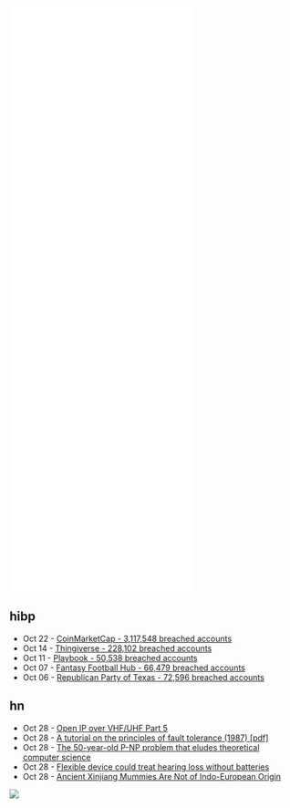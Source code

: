 ![Metrics](https://raw.githubusercontent.com/phixion/phixion/master/metrics.svg)

## hibp

<!--
for https://github.com/phixion/phixion/blob/main/.github/workflows/feeds.yml
-->
<!--START_SECTION:haveibeenpwnd-->
- Oct 22 - [CoinMarketCap - 3,117,548 breached accounts](https://haveibeenpwned.com/PwnedWebsites#CoinMarketCap)
- Oct 14 - [Thingiverse - 228,102 breached accounts](https://haveibeenpwned.com/PwnedWebsites#Thingiverse)
- Oct 11 - [Playbook - 50,538 breached accounts](https://haveibeenpwned.com/PwnedWebsites#Playbook)
- Oct 07 - [Fantasy Football Hub - 66,479 breached accounts](https://haveibeenpwned.com/PwnedWebsites#FantasyFootballHub)
- Oct 06 - [Republican Party of Texas - 72,596 breached accounts](https://haveibeenpwned.com/PwnedWebsites#RepublicanPartyOfTexas)
<!--END_SECTION:haveibeenpwnd-->

## hn

<!--
for https://github.com/phixion/phixion/blob/main/.github/workflows/feeds.yml
-->
<!--START_SECTION:hn-->
- Oct 28 - [Open IP over VHF/UHF Part 5](https://www.rowetel.com/?p=7898)
- Oct 28 - [A tutorial on the principles of fault tolerance (1987) [pdf]](https://www.ias.ac.in/article/fulltext/sadh/011/01-02/0007-0022)
- Oct 28 - [The 50-year-old P-NP problem that eludes theoretical computer science](https://www.technologyreview.com/2021/10/27/1037123/p-np-theoretical-computer-science/)
- Oct 28 - [Flexible device could treat hearing loss without batteries](https://www.acs.org/content/acs/en/pressroom/presspacs/2021/acs-presspac-october-27-2021/flexible-device-could-treat-hearing-loss-without-batteries.html)
- Oct 28 - [Ancient Xinjiang Mummies Are Not of Indo-European Origin](https://www.nature.com/articles/s41586-021-04052-7)
<!--END_SECTION:hn-->

<!--
for https://yhype.me
-->
![](https://hit.yhype.me/github/profile?user_id=13013670)
